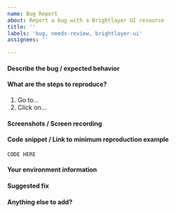 ```yaml
---
name: Bug Report
about: Report a bug with a Brightlayer UI resource
title: ''
labels: 'bug, needs-review, brightlayer-ui'
assignees: ''

---
```


#### Describe the bug / expected behavior

#### What are the steps to reproduce?
1. Go to...
2. Click on...

#### Screenshots / Screen recording

#### Code snippet / Link to minimum reproduction example
<!-- Please include a minimum code snippet (if relevant) that shows the bug, or link to a codesandbox or other running example where it can be observed -->
```
CODE HERE
```

#### Your environment information
<!-- Describe any relevant environment information (e.g., Operating System, Library version number, browser used, etc.) where the issue was discovered -->

#### Suggested fix
<!-- If you have a suggestion for what might be causing the issue or where to look as a starting point, please mention it here -->

#### Anything else to add?
